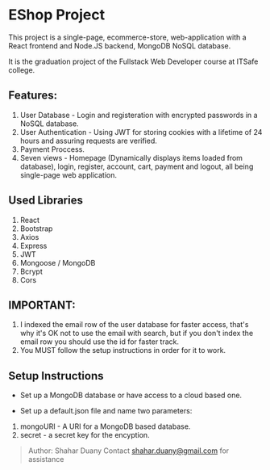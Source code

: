 # EShop Project

This project is a single-page, ecommerce-store, web-application with a React frontend and Node.JS backend, MongoDB NoSQL database.

It is the graduation project of the Fullstack Web Developer course at ITSafe college.

## Features: 
1. User Database - Login and registeration with encrypted passwords in a NoSQL database.
2. User Authentication - Using JWT for storing cookies with a lifetime of 24 hours and assuring requests are verified.
3. Payment Proccess.
4. Seven views - Homepage (Dynamically displays items loaded from database), login, register, account, cart, payment and logout, all being single-page web application.


## Used Libraries

1. React
2. Bootstrap
3. Axios
4. Express
5. JWT
6. Mongoose / MongoDB
7. Bcrypt
8. Cors


## IMPORTANT:
1. I indexed the email row of the user database for faster access, that's why it's OK not to use the email with search, but if you don't index the email row you should use the id for faster track.
2. You MUST follow the setup instructions in order for it to work.

## Setup Instructions

* Set up a MongoDB database or have access to a cloud based one.

* Set up a default.json file and name two parameters:
1. mongoURI - A URI for a MongoDB based database.
2. secret - a secret key for the encyption.


> Author: Shahar Duany
> Contact shahar.duany@gmail.com for assistance

